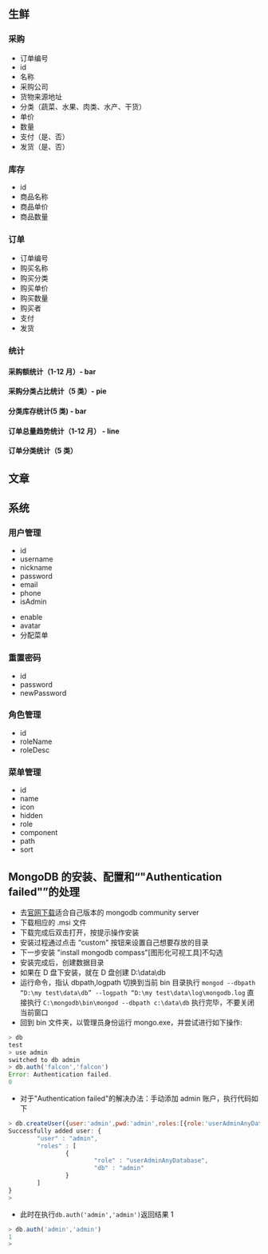 ## 生鲜

### 采购

- 订单编号
- id
- 名称
- 采购公司
- 货物来源地址
- 分类（蔬菜、水果、肉类、水产、干货）
- 单价
- 数量
- 支付（是、否）
- 发货（是、否）

### 库存

- id
- 商品名称
- 商品单价
- 商品数量

### 订单

- 订单编号
- 购买名称
- 购买分类
- 购买单价
- 购买数量
- 购买者
- 支付
- 发货

### 统计

#### 采购额统计（1-12 月）- bar

#### 采购分类占比统计（5 类）- pie

#### 分类库存统计(5 类) - bar

#### 订单总量趋势统计（1-12 月） - line

#### 订单分类统计（5 类）

## 文章

## 系统

### 用户管理

- id
- username
- nickname
- password
- email
- phone
- isAdmin
<!-- - role（管理员 admin、普通用户 normal） -->
- enable
- avatar
- 分配菜单

### 重置密码

- id
- password
- newPassword

### 角色管理

- id
- roleName
- roleDesc

### 菜单管理

- id
- name
- icon
- hidden
- role
- component
- path
- sort

## MongoDB 的安装、配置和“"Authentication failed"”的处理

- 去[官网下载](http://www.mongodb.org/downloads)适合自己版本的 mongodb community server
- 下载相应的 .msi 文件
- 下载完成后双击打开，按提示操作安装
- 安装过程通过点击 “custom" 按钮来设置自己想要存放的目录
- 下一步安装 "install mongodb compass"[图形化可视工具]不勾选
- 安装完成后，创建数据目录
- 如果在 D 盘下安装，就在 D 盘创建 D:\data\db
- 运行命令，指认 dbpath,logpath
  切换到当前 bin 目录执行
  `mongod --dbpath “D:\my test\data\db” --logpath “D:\my test\data\log\mongodb.log`
  直接执行
  `C:\mongodb\bin\mongod --dbpath c:\data\db`
  执行完毕，不要关闭当前窗口
- 回到 bin 文件夹，以管理员身份运行 mongo.exe，并尝试进行如下操作:

```js
> db
test
> use admin
switched to db admin
> db.auth('falcon','falcon')
Error: Authentication failed.
0
```

- 对于"Authentication failed"的解决办法：手动添加 admin 账户，执行代码如下

```js
> db.createUser({user:'admin',pwd:'admin',roles:[{role:'userAdminAnyDatabase',db:'admin'}]});
Successfully added user: {
        "user" : "admin",
        "roles" : [
                {
                        "role" : "userAdminAnyDatabase",
                        "db" : "admin"
                }
        ]
}
>
```

- 此时在执行`db.auth('admin','admin')`返回结果 1

```js
> db.auth('admin','admin')
1
>
```
